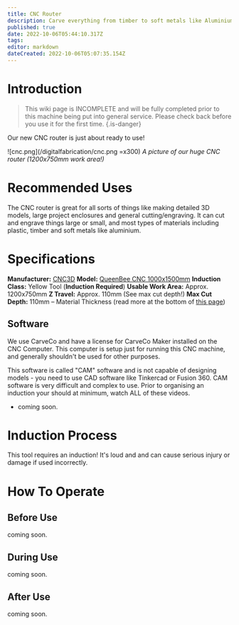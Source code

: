 ```yaml
---
title: CNC Router
description: Carve everything from timber to soft metals like Aluminium. Our CNC sheet router is big and capable!
published: true
date: 2022-10-06T05:44:10.317Z
tags: 
editor: markdown
dateCreated: 2022-10-06T05:07:35.154Z
---
```


# Introduction
> This wiki page is INCOMPLETE and will be fully completed prior to this machine being put into general service. Please check back before you use it for the first time.
{.is-danger}

Our new CNC router is just about ready to use! 

![cnc.png](/digitalfabrication/cnc.png =x300)
*A picture of our huge CNC router (1200x750mm work area!)*

# Recommended Uses
The CNC router is great for all sorts of things like making detailed 3D models, large project enclosures and general cutting/engraving. It can cut and engrave things large or small, and most types of materials including plastic, timber and soft metals like aluminium.

# Specifications
**Manufacturer:** [CNC3D](https://www.cnc3d.com.au)
**Model:** [QueenBee CNC 1000x1500mm](https://www.cnc3d.com.au/product-page/queenbee-cnc-1000x1500mm/)
**Induction Class:** Yellow Tool (**Induction Required**)
**Usable Work Area:** Approx. 1200x750mm
**Z Travel:** Approx. 110mm (See max cut depth!)
**Max Cut Depth:** 110mm – Material Thickness (read more at the bottom of [this page](https://www.cnc3d.com.au/product-page/queenbee-cnc-1000x1500mm))

## Software
We use CarveCo and have a license for CarveCo Maker installed on the CNC Computer. This computer is setup just for running this CNC machine, and generally shouldn't be used for other purposes.

This software is called "CAM" software and is not capable of designing models - you need to use CAD software like Tinkercad or Fusion 360. CAM software is very difficult and complex to use. Prior to organising an induction your should at minimum, watch ALL of these videos.

* coming soon.

# Induction Process
This tool requires an induction! It's loud and and can cause serious injury or damage if used incorrectly.

# How To Operate
## Before Use
coming soon.

## During Use
coming soon.

## After Use
coming soon.
